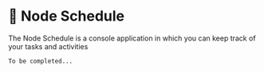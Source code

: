 # 📘 Node Schedule

The Node Schedule is a console application in which you can keep track of your tasks and activities

    To be completed...
